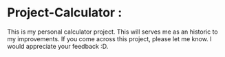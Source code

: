 # Project-Calculator : 

This is my personal calculator project. This will serves me as an historic to my improvements. 
If you come across this project, please let me know. I would appreciate your feedback :D. 